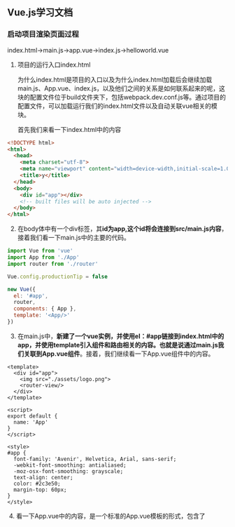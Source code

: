 ## Vue.js学习文档

### 启动项目渲染页面过程

index.html->main.js->app.vue->index.js->helloworld.vue

1. 项目的运行入口index.html

    为什么index.html是项目的入口以及为什么index.html加载后会继续加载main.js、App.vue、index.js，以及他们之间的关系是如何联系起来的呢，这块的配置文件位于build文件夹下，包括webpack.dev.conf.js等。通过项目的配置文件，可以加载运行我们的index.html文件以及自动关联vue相关的模块。

   首先我们来看一下index.html中的内容	

```html
<!DOCTYPE html>
<html>
  <head>
    <meta charset="utf-8">
    <meta name="viewport" content="width=device-width,initial-scale=1.0">
    <title>y</title>
  </head>
  <body>
    <div id="app"></div>
    <!-- built files will be auto injected -->
  </body>
</html>
```

2. 在body体中有一个div标签，其**id为app,这个id将会连接到src/main.js内容**，接着我们看一下main.js中的主要的代码。

```js
import Vue from 'vue'
import App from './App'
import router from './router'

Vue.config.productionTip = false

new Vue({
  el: '#app',
  router,
  components: { App },
  template: '<App/>'
})
```

3.  在main.js中，**新建了一个vue实例，并使用el：#app链接到index.html中的app，并使用template引入组件<app>和路由相关的内容。**也就是说**通过main.js我们关联到App.vue组件**。接着，我们继续看一下App.vue组件中的内容。

```vue
<template>
  <div id="app">
    <img src="./assets/logo.png">
    <router-view/>
  </div>
</template>

<script>
export default {
  name: 'App'
}
</script>

<style>
#app {
  font-family: 'Avenir', Helvetica, Arial, sans-serif;
  -webkit-font-smoothing: antialiased;
  -moz-osx-font-smoothing: grayscale;
  text-align: center;
  color: #2c3e50;
  margin-top: 60px;
}
</style>
```

​	4. 看一下App.vue中的内容，是一个标准的App.vue模板的形式，包含了<template>、<script>、<style>三部分，从template标签中可以看到，使用img标签加载了vue的图像，也就是运行vue项目后看到的图像，那么图像下面的内容是从哪里渲染出来的呢？

​	<template>标签下，除了<img>标签外，还有<router-view>标签，<router-view>标签将会把路由相关内容渲染在这个地方。接下来，我们看一下路由的内容有哪些，在哪里出现的。其实，这个文件位于src/router/index.js中，我们看一下**index.js**中的代码

```js
import Vue from 'vue'
import Router from 'vue-router'
import HelloWorld from '@/components/HelloWorld'

Vue.use(Router)

export default new Router({
  routes: [
    {
      path: '/',
      name: 'HelloWorld',
      component: HelloWorld
    }
  ]
})
```

5. 在index.js的代码中，建立了路由相关的内容，也就会渲染到app.vue下面的<router-view>中。在index.js中，将helloworld组件发布为路由，换句说，index.js在这里就是将helloword发布为路由，以在图片下面进行展示helloword内容，接下来我们再看看components/helloword中的内容是啥(由于里面的内容比较多，这里我们只截取了template中的内容)。

```vue
<template>
  <div class="hello">
    <h1>{{ msg }}</h1>
  </div>
</template>
```

在helloworld.vue的template中，我们可以看到界面上渲染的一些连接等内容。到此，这个页面的加载渲染过程结束了。



